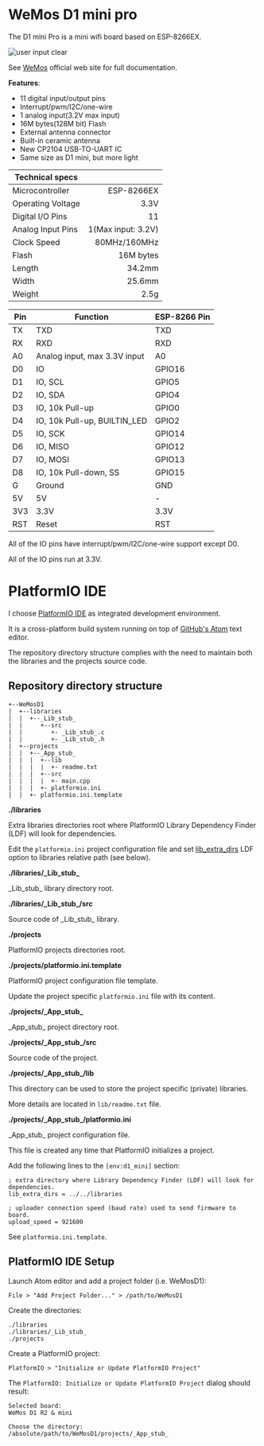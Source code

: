 WeMos D1 mini pro
=================

The D1 mini Pro is a mini wifi board based on ESP-8266EX.

![user input clear](https://corerd.github.io/WeMosD1/img/D1-mini-pro.jpg)

See [WeMos](https://www.wemos.cc/product/d1-mini-pro.html) official web site
for full documentation.


**Features**:

- 11 digital input/output pins
- Interrupt/pwm/I2C/one-wire
- 1 analog input(3.2V max input)
- 16M bytes(128M bit) Flash
- External antenna connector
- Built-in ceramic antenna
- New CP2104 USB-TO-UART IC
- Same size as D1 mini, but more light


Technical specs   ||
----------------- | ------------------:
Microcontroller   | ESP-8266EX
Operating Voltage | 3.3V
Digital I/O Pins  | 11
Analog Input Pins | 1(Max input: 3.2V)
Clock Speed       | 80MHz/160MHz
Flash             | 16M bytes
Length            | 34.2mm
Width             | 25.6mm
Weight            | 2.5g


Pin | Function                      | ESP-8266 Pin
--- | ----------------------------- | ------------
TX  | TXD                           | TXD
RX  | RXD                           | RXD
A0  | Analog input, max 3.3V input  | A0
D0  | IO                            | GPIO16
D1  | IO, SCL                       | GPIO5
D2  | IO, SDA                       | GPIO4
D3  | IO, 10k Pull-up               | GPIO0
D4  | IO, 10k Pull-up, BUILTIN_LED  | GPIO2
D5  | IO, SCK                       | GPIO14
D6  | IO, MISO                      | GPIO12
D7  | IO, MOSI                      | GPIO13
D8  | IO, 10k Pull-down, SS         | GPIO15
G   | Ground                        | GND
5V  | 5V                            | -
3V3 | 3.3V                          | 3.3V
RST | Reset                         | RST

All of the IO pins have interrupt/pwm/I2C/one-wire support except D0.

All of the IO pins run at 3.3V.



PlatformIO IDE
=============================
I choose [PlatformIO IDE](http://platformio.org/platformio-ide)
as integrated development environment.

It is a cross-platform build system running on top of
[GitHub's Atom](https://atom.io) text editor.

The repository directory structure complies with the need to maintain
both the libraries and the projects source code.

Repository directory structure
------------------------------

    +--WeMosD1
    |  +--libraries
    |  |  +--_Lib_stub_
    |  |     +--src
    |  |        +- _Lib_stub_.c
    |  |        +- _Lib_stub_.h
    |  +--projects
    |  |  +--_App_stub_
    |  |  |  +--lib
    |  |  |  |  +- readme.txt
    |  |  |  +--src
    |  |  |  |  +- main.cpp
    |  |  |  +- platformio.ini
    |  |  +- platformio.ini.template


**./libraries**

Extra libraries directories root where PlatformIO Library Dependency Finder (LDF)
will look for dependencies.

Edit the `platformio.ini` project configuration file and set
[lib_extra_dirs](http://docs.platformio.org/en/latest/projectconf.html#projectconf-lib-extra-dirs)
LDF option to libraries relative path (see below).


**./libraries/\_Lib\_stub\_**

\_Lib\_stub\_ library directory root.


**./libraries/\_Lib\_stub\_/src**

Source code of \_Lib\_stub\_ library.


**./projects**

PlatformIO projects directories root.


**./projects/platformio.ini.template**

PlatformIO project configuration file template.

Update the project specific `platformio.ini` file with its content.


**./projects/\_App\_stub\_**

\_App\_stub\_ project directory root.


**./projects/\_App\_stub\_/src**

Source code of the project.

**./projects/\_App\_stub\_/lib**

This directory can be used to store the project specific (private) libraries.

More details are located in `lib/readme.txt` file.


**./projects/\_App\_stub\_/platformio.ini**

\_App\_stub\_ project configuration file.

This file is created any time that PlatformIO initializes a project.

Add the following lines to the `[env:d1_mini]` section:
```
; extra directory where Library Dependency Finder (LDF) will look for dependencies.
lib_extra_dirs = ../../libraries

; uploader connection speed (baud rate) used to send firmware to board.
upload_speed = 921600
```
See `platformio.ini.template`.


PlatformIO IDE Setup
--------------------

Launch Atom editor and add a project folder (i.e. WeMosD1):
```
File > "Add Project Folder..." > /path/to/WeMosD1
```

Create the directories:
```
./libraries
./libraries/_Lib_stub_
./projects
```

Create a PlatformIO project:
```
PlatformIO > "Initialize or Update PlatformIO Project"
```

The `PlatformIO: Initialize or Update PlatformIO Project` dialog should result:
```
Selected board:
WeMos D1 R2 & mini

Choose the directory:
/absolute/path/to/WeMosD1/projects/_App_stub_
```
